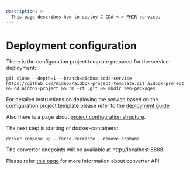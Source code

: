 ```yaml
---
description: >-
  This page describes how to deploy C-CDA <-> FHIR service.
---
```


# Deployment configuration

There is the configuration project template prepared for the service deployment:

```
git clone --depth=1 --branch=aidbox-ccda-service https://github.com/Aidbox/aidbox-project-template.git aidbox-project && cd aidbox-project && rm -rf .git && mkdir zen-packages
```

For detailed instructions on deploying the service based on the configuration project template please refer to the [deployment guide](broken-reference)

Also there is a page about [project configuration structure](broken-reference).

The next step is starting of docker-containers:
```
docker compose up --force-recreate --remove-orphans
```

The converter endpoints will be available at http://localhost:8888.

Please refer [this page](broken-reference) for more information about converter API.